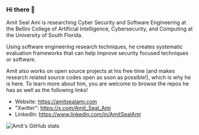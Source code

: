 ### Hi there 👋

Amit Seal Ami is researching Cyber Security and Software Engineering at the Bellini College of Artificial Intelligence, Cybersecurity, and Computing at the University of South Florida.

Using software engineering research techniques, he creates systematic evaluation frameworks that can help improve security focused techniques or software.

Amit also works on open source projects at his free time (and makes research related source codes open as soon as possible!), which is why he is here. To learn more about him, you are welcome to browse the repos he has as well as the following links!

- Website: https://amitsealami.com
- "Xwitter": https://x.com/Amit_Seal_Ami 
- LinkedIn: https://www.linkedin.com/in/AmitSealAmi

![Amit's GitHub stats](https://github-readme-stats.vercel.app/api?username=lordamit&show_icons=true&theme=transparent)

<!--
**LordAmit/LordAmit** is a ✨ _special_ ✨ repository because its `README.md` (this file) appears on your GitHub profile.

Here are some ideas to get you started:

- 🔭 I’m currently working on ...
- 🌱 I’m currently learning ...
- 👯 I’m looking to collaborate on ...
- 🤔 I’m looking for help with ...
- 💬 Ask me about ...
- 📫 How to reach me: ...
- 😄 Pronouns: ...
- ⚡ Fun fact: ...
-->
